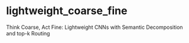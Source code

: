 # lightweight_coarse_fine
Think Coarse, Act Fine: Lightweight CNNs with Semantic Decomposition and top-k Routing
